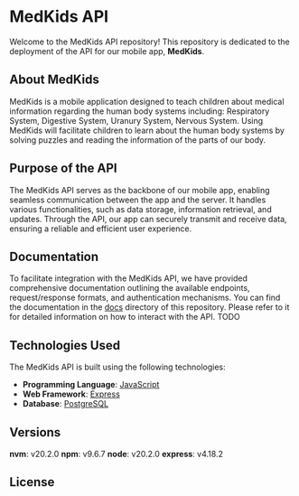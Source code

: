 # MedKids API

Welcome to the MedKids API repository! This repository is dedicated to the deployment of the API for our mobile app, **MedKids**.

## About MedKids

MedKids is a mobile application designed to teach children about medical information regarding the human body systems including: Respiratory System, Digestive System, Uranury System, Nervous System. Using MedKids will facilitate children to learn about the human body systems by solving puzzles and reading the information of the parts of our body.

## Purpose of the API

The MedKids API serves as the backbone of our mobile app, enabling seamless communication between the app and the server. It handles various functionalities, such as data storage, information retrieval, and updates. Through the API, our app can securely transmit and receive data, ensuring a reliable and efficient user experience.

## Documentation

To facilitate integration with the MedKids API, we have provided comprehensive documentation outlining the available endpoints, request/response formats, and authentication mechanisms. You can find the documentation in the [docs](docs/) directory of this repository. Please refer to it for detailed information on how to interact with the API. TODO

## Technologies Used

The MedKids API is built using the following technologies:

- **Programming Language**: [JavaScript](https://www.javascript.com/)
- **Web Framework**: [Express](https://expressjs.com/)
- **Database**: [PostgreSQL](https://www.postgresql.org/)

## Versions

  **nvm**: v20.2.0
  **npm**: v9.6.7
  **node**: v20.2.0
  **express**: v4.18.2

## License
